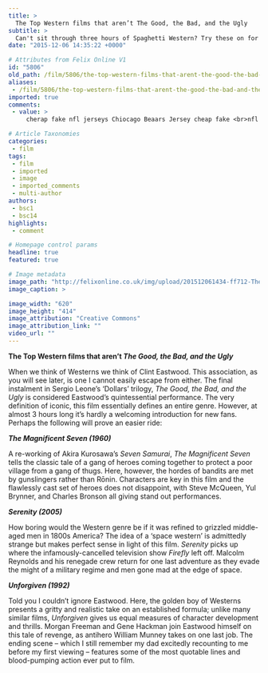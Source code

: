 ```yaml
---
title: >
  The Top Western films that aren’t The Good, the Bad, and the Ugly
subtitle: >
  Can't sit through three hours of Spaghetti Western? Try these on for size instead...
date: "2015-12-06 14:35:22 +0000"

# Attributes from Felix Online V1
id: "5806"
old_path: /film/5806/the-top-western-films-that-arent-the-good-the-bad-and-the-ugly
aliases:
 - /film/5806/the-top-western-films-that-arent-the-good-the-bad-and-the-ugly
imported: true
comments:
 - value: >
     cherap fake nfl jerseys Chiocago Beaars Jersey cheap fake <br>nfl jerseys,UGGS factory outlet store online cheap nfl jerseys usa UGGS factory outlet sgore online,www.coachoutlet.com Loss Angeles Kings www.coachoutlet.com,uggvs outlet store online discount uggs sale,uggs outlet store onlline chinese wholesale nhl jerseys UGGS factory outlet store online,The wholesale jerseys outlet sale right now, wholesale fashionable sports nike NFL jerseys from China are selling. <br> <br>we offer fast shipment &amp; good quality to you, <br>check us out! More From: www.wholesalejerseys-china.com,UGGS factory outlet store online nffl wholesale jerseys uggs outlet store online,cheap fake nnfl jerseeys Cleveland Browns Jersey cheap fake nfl jerseys,discount uggs sale cheap nhl jerseys china authentic discount uggs sale,uggs otlet store online (www.uggsoutletgoods.com) cheap nfl <br>jerseys for sale uggs outlet store online,The wholesale jerseys outlet sale right now, wholesale fashionable sports nike NFL jerseys from <br>China are selling. we o

# Article Taxonomies
categories:
 - film
tags:
 - film
 - imported
 - image
 - imported_comments
 - multi-author
authors:
 - bsc1
 - bsc14
highlights:
 - comment

# Homepage control params
headline: true
featured: true

# Image metadata
image_path: "http://felixonline.co.uk/img/upload/201512061434-ff712-The-Good-the-Bad-and-the-Ugly.jpg"
image_caption: >

image_width: "620"
image_height: "414"
image_attribution: "Creative Commons"
image_attribution_link: ""
video_url: ""
---
```


**The Top Western films that aren’t _The Good, the Bad, and the Ugly_**

When we think of Westerns we think of Clint Eastwood. This association, as you will see later, is one I cannot easily escape from either. The final instalment in Sergio Leone’s ‘Dollars’ trilogy, _The Good, the Bad, and the Ugly_ is considered Eastwood’s quintessential performance. The very definition of iconic, this film essentially defines an entire genre. However, at almost 3 hours long it’s hardly a welcoming introduction for new fans. Perhaps the following will prove an easier ride:

**_The Magnificent Seven (1960)_**

A re-working of Akira Kurosawa’s _Seven Samurai_, _The Magnificent Seven_ tells the classic tale of a gang of heroes coming together to protect a poor village from a gang of thugs. Here, however, the hordes of bandits are met by gunslingers rather than Rōnin. Characters are key in this film and the flawlessly cast set of heroes does not disappoint, with Steve McQueen, Yul Brynner, and Charles Bronson all giving stand out performances.

**_Serenity (2005)_**

How boring would the Western genre be if it was refined to grizzled middle-aged men in 1800s America? The idea of a ‘space western’ is admittedly strange but makes perfect sense in light of this film. _Serenity_ picks up where the infamously-cancelled television show _Firefly_ left off. Malcolm Reynolds and his renegade crew return for one last adventure as they evade the might of a military regime and men gone mad at the edge of space.

**_Unforgiven (1992)_**

Told you I couldn’t ignore Eastwood. Here, the golden boy of Westerns presents a gritty and realistic take on an established formula; unlike many similar films, _Unforgiven_ gives us equal measures of character development and thrills. Morgan Freeman and Gene Hackman join Eastwood himself on this tale of revenge, as antihero William Munney takes on one last job. The ending scene – which I still remember my dad excitedly recounting to me before my first viewing – features some of the most quotable lines and blood-pumping action ever put to film.
